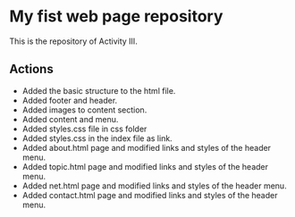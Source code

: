 # My fist web page repository

This is the repository of Activity III.

## Actions
- Added the basic structure to the html file. 
- Added footer and header.
- Added images to content section.
- Added content and menu.
- Added styles.css file in css folder
- Added styles.css in the index file as link.
- Added about.html page and modified links and styles of the header menu.
- Added topic.html page and modified links and styles of the header menu.
- Added net.html page and modified links and styles of the header menu.
- Added contact.html page and modified links and styles of the header menu.